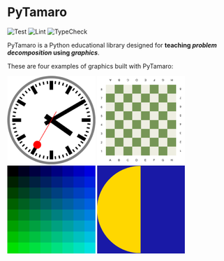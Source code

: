 # PyTamaro
![Test](https://github.com/LuCEresearchlab/pytamaro/workflows/Test/badge.svg)
![Lint](https://github.com/LuCEresearchlab/pytamaro/workflows/Lint/badge.svg)
![TypeCheck](https://github.com/LuCEresearchlab/pytamaro/workflows/TypeCheck/badge.svg)


PyTamaro is a Python educational library designed for **teaching _problem decomposition_ using _graphics_**.

These are four examples of graphics built with PyTamaro:

<img alt="clock" width="40%" src="examples/clock.png">
<img alt="chessboard" width="40%" src="examples/chessboard.png">

<img alt="colors" width="40%" src="examples/colors.gif">
<img alt="pacman" width="40%" src="examples/pacman.gif">
